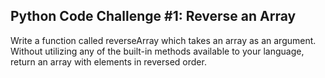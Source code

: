 ## Python Code Challenge #1: Reverse an Array
Write a function called reverseArray which takes an array as an argument. Without utilizing any of the built-in methods available to your language, return an array with elements in reversed order.

